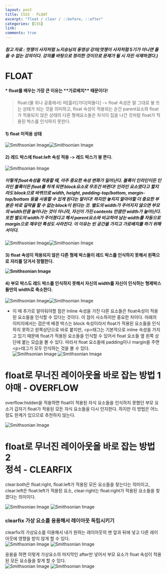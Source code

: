 ```yaml
---
layout: post
title: CSS3 - FLOAT
excerpt: "float / clear / ::before, ::after"
categories: [CSS]
link:
comments: true
---
```


##### 참고 자료 : 멋쟁이 사자처럼 노지승님의 동영상 강의(멋쟁이 사자처럼 5기가 아니면 들을 수 없는 강의이다. 강의를 바탕으로 정리한 것이므로 문제가 될 시 자진 삭제하겠다.)

<h1>FLOAT</h1>

<h4>* float를 배우는 가장 큰 이유는 **가로배치** 때문이다!</h4>

>float:(물 위나 공중에서) 떠[흘러]가다[떠돌다] -> float 속성은 말 그대로 붕 뜨는 상태가 되는 것을 의미하고, float 속성이 적용되는 순간 parent요소와 float가 적용되지 않은 상태의 다른 형제요소들은 자식이 집을 나간 것처럼 float가 적용된 박스를 인식하지 못한다.

<h4>1) float 미적용 상태</h4>

![Smithsonian Image](/img/2017-09-12-01.PNG)![Smithsonian Image](/img/2017-09-12-05.PNG)<br />
<h4>2) 레드 박스에 float:left 속성 적용 -> 레드 박스가 붕 뜬다.</h4>

![Smithsonian Image](/img/2017-09-12-02.PNG)<br />

<h5>이렇게 float속성을 적용할 때, 아주 중요한 속성 변화가 일어난다. 블록이 인라인이든 인라인 블록이든 float를 하게 되면 block요소로 무조건 바뀐다! 인라인 요소였다고 할지라도 block으로 바뀌므로 width, height, padding-top/bottom, margin-top/bottom 등을 사용할 수 있게 된다는 말이다! 하지만 놓치지 말아야할 더 중요한 부분은 바로 길막을 할 수 없는 block이 된다는 것. 별도의 width가 주어지지 않으면 부모의 width만큼 늘어나는 것이 아니라, 자신이 가진 contents 만큼만 width가 늘어난다. 또한 별도의 width가 주어졌다고 해서 parent요소와 비교하여 남는 width를 자동으로 margin으로 채우던 특성도 사라진다. 이 이유는 빈 공간을 가지고 가로배치를 하기 위해서이다.</h5>

![Smithsonian Image](/img/2017-09-12-07.PNG)![Smithsonian Image](/img/2017-09-12-08.PNG)<br />


<h4>3) float 속성이 적용되지 않은 다른 형제 박스들이 레드 박스를 인식하지 못해서 왼쪽으로 자리를 당겨서 정렬한다.<br />

![Smithsonian Image](/img/2017-09-12-03.PNG)<br />
<h4>4) 부모 박스도 레드 박스를 인식하지 못해서 자신의 width를 자신이 인식하는 형제박스들만의 width로 축소한다.</h4>

![Smithsonian Image](/img/2017-09-12-04.PNG)![Smithsonian Image](/img/2017-09-12-06.PNG)<br />

* 이 때 추가로 알아둬야할 점은 lnline 속성을 가진 다른 요소들은 float속성이 적용된 요소들을 인식할 수 있다는 것이다. 이 점이 사소하지만 중요한 차이다. 아래의 이미지에서는 검은색 배경 박스는 block 속성이라서 float가 적용된 요소들을 인식하지 못하고 왼쪽상단으로 바로 붙지만, \<p\>태그는 기본적으로 inline 속성을 가지고 있기 때문에 float가 적용된 요소들을 인식할 수 있어서 float 요소들 옆 왼쪽 상단에 붙는 모습을 볼 수 있다. 따라서 float 요소들에 padding이나 margin을 주면 \<p\>태그가 모두 인식하는 것을 볼 수 있다.</h4><br />
![Smithsonian Image](/img/2017-09-12-24.PNG)
![Smithsonian Image](/img/2017-09-12-26.PNG)<br />

<h1>float로 무너진 레이아웃을 바로 잡는 방법 1<br /> 야매 - OVERFLOW</h1>

overflow:hidden을 적용하면 float이 적용된 자식 요소들을 인식하지 못했던 부모 요소가 갑자기 float가 적용된 모든 자식 요소들을 다시 인지한다. 하지만 이 방법은 어느 정도 한계가 있으므로 추천하지 않는다.<br />

![Smithsonian Image](/img/2017-09-12-27.PNG)<br />

<h1>float로 무너진 레이아웃을 바로 잡는 방법 2<br /> 정석 - CLEARFIX</h1>

clear:both은 float:right, float:left가 적용된 모든 요소들을 찾는다는 의미이고, clear:left은 float:left가 적용된 요소, clear:right는 float:right가 적용된 요소들을 찾겠다는 의미이다.<br />

![Smithsonian Image](/img/2017-09-12-29.PNG)
![Smithsonian Image](/img/2017-09-12-30.PNG)<br />

<h3>clearfix 가상 요소를 응용해서 레이아웃 독립시키기</h3>

clearfix의 가상요소를 이용해서 내가 원하는 레이아웃의 맨 앞과 뒤에 넣고 다른 레이아웃에 영향을 받지 않게 할 수 있다.<br />
![Smithsonian Image](/img/2017-09-12-31.PNG)
![Smithsonian Image](/img/2017-09-12-32.PNG)<br />


응용을 하면 이렇게 가상요소의 마지막인 after만 넣어서 부모 요소가 float 속성이 적용된 모든 요소들을 찾게 할 수 있다.<br />
![Smithsonian Image](/img/2017-09-12-33.PNG)
![Smithsonian Image](/img/2017-09-12-34.PNG)<br />

